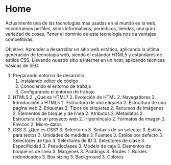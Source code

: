 # Home

Actualmente una de las tecnologías mas usadas en el mundo es la web, encontramos perfiles, sitios informativos, periódicos, tiendas, una gran variedad de cosas. Tener el dominio de esta tecnología nos da ventajas competitivas.

Objetivo: Aprender a desarrollar un sitio web estático, aplicando la ultima generación de tecnología web, siendo el estándar HTML5 y estándares de estilos CSS. Llevando nuestro sitio a internet en un host, aplicando técnicas básicas de SEO.

1. Preparando entorno de desarrollo
    1. Instalando editor de código
    2. Conociendo el entorno de trabajo
    3. Configurando el entorno de trabajo
2. HTML5
    2. ¿Qué es HTML?
    2. Evolución de HTML
    2. Navegadores
    2. Introducción a HTML5
    2. Estructura de una etiqueta
    2. Estructura de una página web
    2. Etiquetas
    2. Tipos de etiquetas
    2. Recursos de imágenes
    2. Elementos de bloque y de línea
    2. Atributos
    2. Metadatos
    2. Estructura de un proyecto web
    2. Hipervínculo
    2. Formatos de imagen
    2. Favicon
    2. Micro-datos
3. CSS
    3. ¿Qué es CSS?
    3. Selectores
    3. Sintaxis de un selector
    3. Estilos para textos
    3. Unidades de medidas
    3. Fuentes
    3. Estilos por defecto
    3. Selectores de tipo
    3. Selectores de ID
    3. Selectores de clase
    3. Especificidad
    3. Pseudoclases
    3. Modelo de caja
    3. Elementos de bloque vs de línea
    3. Margenes
    3. Paddings
    3. Bordes
        1. Bordes redondeados
    3. Box sizing
    3. Background
    3. Colores
